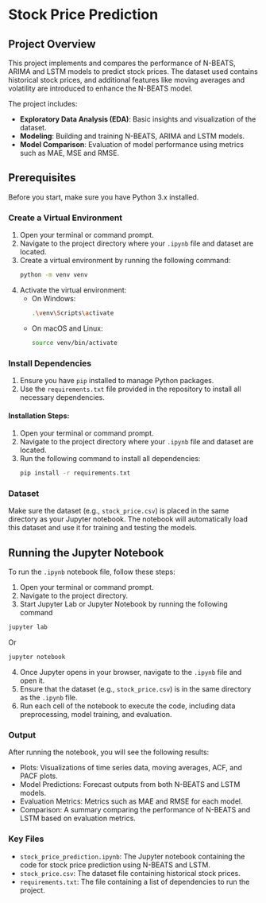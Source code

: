 # Stock Price Prediction

## Project Overview
This project implements and compares the performance of N-BEATS, ARIMA and LSTM models to predict stock prices. The dataset used contains historical stock prices, and additional features like moving averages and volatility are introduced to enhance the N-BEATS model.

The project includes:
- **Exploratory Data Analysis (EDA)**: Basic insights and visualization of the dataset.
- **Modeling**: Building and training N-BEATS, ARIMA and LSTM models.
- **Model Comparison**: Evaluation of model performance using metrics such as MAE, MSE and RMSE.

## Prerequisites
Before you start, make sure you have Python 3.x installed.

### Create a Virtual Environment

1. Open your terminal or command prompt.
2. Navigate to the project directory where your `.ipynb` file and dataset are located.
3. Create a virtual environment by running the following command:
    ```bash
    python -m venv venv
    ```
4. Activate the virtual environment:
    - On Windows:
      ```bash
      .\venv\Scripts\activate
      ```
    - On macOS and Linux:
      ```bash
      source venv/bin/activate
      ```
### Install Dependencies

1. Ensure you have `pip` installed to manage Python packages.
2. Use the `requirements.txt` file provided in the repository to install all necessary dependencies.

#### Installation Steps:

1. Open your terminal or command prompt.
2. Navigate to the project directory where your `.ipynb` file and dataset are located.
3. Run the following command to install all dependencies:
    ```bash
    pip install -r requirements.txt
    ```

### Dataset

Make sure the dataset (e.g., `stock_price.csv`) is placed in the same directory as your Jupyter notebook. The notebook will automatically load this dataset and use it for training and testing the models.

## Running the Jupyter Notebook

To run the `.ipynb` notebook file, follow these steps:

1. Open your terminal or command prompt.
2. Navigate to the project directory.
3. Start Jupyter Lab or Jupyter Notebook by running the following command
```bash
jupyter lab
```
Or
```bash
jupyter notebook
```
4. Once Jupyter opens in your browser, navigate to the `.ipynb` file and open it.
5. Ensure that the dataset (e.g., `stock_price.csv`) is in the same directory as the `.ipynb` file.
6. Run each cell of the notebook to execute the code, including data preprocessing, model training, and evaluation.

### Output
After running the notebook, you will see the following results:

- Plots: Visualizations of time series data, moving averages, ACF, and PACF plots.
- Model Predictions: Forecast outputs from both N-BEATS and LSTM models.
- Evaluation Metrics: Metrics such as MAE and RMSE for each model.
- Comparison: A summary comparing the performance of N-BEATS and LSTM based on evaluation metrics.

### Key Files
- `stock_price_prediction.ipynb`: The Jupyter notebook containing the code for stock price prediction using N-BEATS and LSTM.
- `stock_price.csv`: The dataset file containing historical stock prices.
- `requirements.txt`: The file containing a list of dependencies to run the project.
